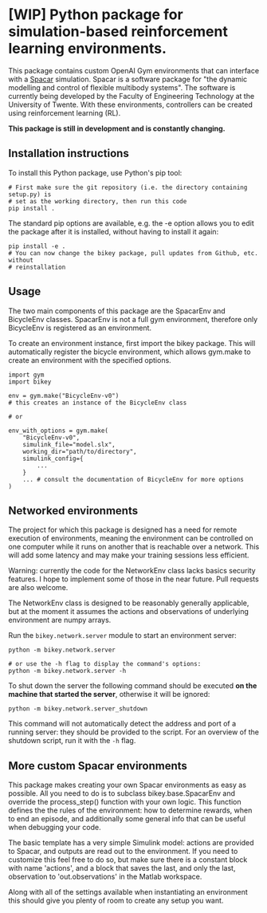 # \[WIP\] Python package for simulation-based reinforcement learning environments.

This package contains custom OpenAI Gym environments that can interface with a
[Spacar](http://spacar.nl/spacar) simulation. Spacar is a software package for
"the dynamic modelling and control of flexible multibody systems". The
software is currently being developed by the Faculty of Engineering Technology
at the University of Twente. With these environments, controllers can be
created using reinforcement learning (RL).

**This package is still in development and is constantly changing.**

## Installation instructions
To install this Python package, use Python's pip tool:

```
# First make sure the git repository (i.e. the directory containing setup.py) is
# set as the working directory, then run this code
pip install .
```

The standard pip options are available, e.g. the -e option allows you to edit
the package after it is installed, without having to install it again:

```
pip install -e .
# You can now change the bikey package, pull updates from Github, etc. without
# reinstallation
```

## Usage
The two main components of this package are the SpacarEnv and BicycleEnv
classes. SpacarEnv is not a full gym environment, therefore only BicycleEnv
is registered as an environment.

To create an environment instance, first import the bikey package. This will
automatically register the bicycle environment, which allows gym.make to
create an environment with the specified options.

```
import gym
import bikey

env = gym.make("BicycleEnv-v0")
# this creates an instance of the BicycleEnv class

# or

env_with_options = gym.make(
    "BicycleEnv-v0",
    simulink_file="model.slx",
    working_dir="path/to/directory",
    simulink_config={
        ...
    }
    ... # consult the documentation of BicycleEnv for more options
)
```

## Networked environments
The project for which this package is designed has a need for remote execution
of environments, meaning the environment can be controlled on one computer
while it runs on another that is reachable over a network. This will add some
latency and may make your training sessions less efficient.

Warning: currently the code for the NetworkEnv class lacks basics security
features. I hope to implement some of those in the near future. Pull requests
are also welcome.

The NetworkEnv class is designed to be reasonably generally applicable, but at
the moment it assumes the actions and observations of underlying environment
are numpy arrays.

Run the `bikey.network.server` module to start an environment server:

```
python -m bikey.network.server

# or use the -h flag to display the command's options:
python -m bikey.network.server -h
```

To shut down the server the following command should be executed **on the
machine that started the server**, otherwise it will be ignored:

```
python -m bikey.network.server_shutdown
```

This command will not automatically detect the address and port of a running
server: they should be provided to the script. For an overview of the shutdown
script, run it with the `-h` flag.

## More custom Spacar environments
This package makes creating your own Spacar environments as easy as possible.
All you need to do is to subclass bikey.base.SpacarEnv and override the
process_step() function with your own logic. This function defines the
the rules of the environment: how to determine rewards, when to end an episode,
and additionally some general info that can be useful when debugging your code.

The basic template has a very simple Simulink model: actions are provided to
Spacar, and outputs are read out to the environment. If you need to customize
this feel free to do so, but make sure there is a constant block with name
'actions', and a block that saves the last, and only the last, observation
to 'out.observations' in the Matlab workspace.

Along with all of the settings available when instantiating an environment
this should give you plenty of room to create any setup you want.